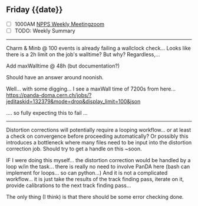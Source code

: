 ## Friday {{date}}

- [ ] 1000AM [NPPS Weekly Meeting](https://docs.google.com/document/d/1YfTyXPeXNQU4XUB28bvHJolgyBIJ2bfrd0u9Gd3WD70/edit)[zoom](https://bnl.zoomgov.com/j/16157150845?pwd=NXNqTi9ZWEFBKzYwRXQ5U3NXU1dBZz09)
- [ ] TODO: Weekly Summary

----- 

Charm & Minb @ 100 events is already failing a wallclock check...  Looks like there is a 2h limit on the job's walltime?  But why?  Regardless,...

Add maxWalltime @ 48h (but documentation?)

Should have an answer around noonish.

Well... with some digging... I see a maxWall time of 7200s from here...
https://panda-doma.cern.ch/jobs/?jeditaskid=132379&mode=drop&display_limit=100&json

.... so fully expecting this to fail ...



-----

Distortion corrections will potentially require a looping workflow... or at least a check on convergence before proceeding automatically?  Or possibly this introduces a bottleneck where many files need to be input into the distortion correction job.  Should try to get a handle on this ~soon.

IF I were doing this myself... the distortion correction would be handled by a loop w/in the task...  there is really no need to involve PanDA here (bash can implement for loops... so can python...)  And it is not a complicated workflow... it is just take the results of the track finding pass, iterate on it, provide calibrations to the next track finding pass...

The only thing (I think) is that there should be some error checking done.